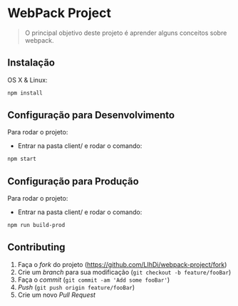 # WebPack Project
> O principal objetivo deste projeto é aprender alguns conceitos sobre webpack.

## Instalação

OS X & Linux:

```sh
npm install
```

## Configuração para Desenvolvimento

Para rodar o projeto:

- Entrar na pasta client/ e rodar o comando:

```sh
npm start
```

## Configuração para Produção

Para rodar o projeto:

- Entrar na pasta client/ e rodar o comando:

```sh
npm run build-prod
```


## Contributing

1. Faça o _fork_ do projeto (https://github.com/LIhDi/webpack-project/fork)
2. Crie um _branch_ para sua modificação (`git checkout -b feature/fooBar`)
3. Faça o _commit_ (`git commit -am 'Add some fooBar'`)
4. _Push_ (`git push origin feature/fooBar`)
5. Crie um novo _Pull Request_